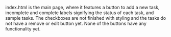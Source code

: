 index.html is the main page, where it features a button to add a new task, incomplete and complete labels signifying the status of each task, and sample tasks. 
The checkboxes are not finished with styling and the tasks do not have a remove or edit button yet.
None of the buttons have any functionality yet. 
